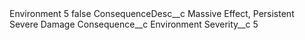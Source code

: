 <?xml version="1.0" encoding="UTF-8"?>
<CustomMetadata xmlns="http://soap.sforce.com/2006/04/metadata" xmlns:xsi="http://www.w3.org/2001/XMLSchema-instance" xmlns:xsd="http://www.w3.org/2001/XMLSchema">
    <label>Environment 5</label>
    <protected>false</protected>
    <values>
        <field>ConsequenceDesc__c</field>
        <value xsi:type="xsd:string">Massive Effect, Persistent Severe Damage</value>
    </values>
    <values>
        <field>Consequence__c</field>
        <value xsi:type="xsd:string">Environment</value>
    </values>
    <values>
        <field>Severity__c</field>
        <value xsi:type="xsd:string">5</value>
    </values>
</CustomMetadata>
